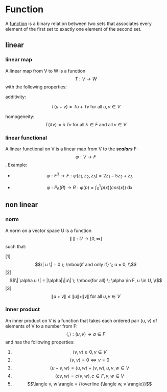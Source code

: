 <script id="MathJax-script" async src="https://cdn.jsdelivr.net/npm/mathjax@3/es5/tex-mml-chtml.js"></script>

# Function

A [function][wiki function] is a binary relation between two sets
that associates every element of the first set to exactly one element of the second set.

## linear

### linear map

A linear map from V to W is a function $$T: V \rightarrow W$$ with the following
properties:

additivity:

$$T(u + v) = Tu + Tv \; \mbox{for all} \; u, v \in V$$

homogeneity:
$$T(\lambda v) = \lambda \, Tv \; \mbox{for all} \; \lambda \in F \; \mbox{and all} \; v \in V$$

### linear functional

A linear functional on V is a linear map from V to the
***scalars*** F: $$\varphi: V \rightarrow F$$. Example:

* $$\varphi: F^3 \rightarrow F: \varphi(z_1, z_2, z_3) = 2z_1 - 5z_2 + z_3$$

* $$\varphi: P_6(R) \rightarrow R: \varphi(p) = \int_0^1 \! p(x)(cos(x)) \; \mathrm{d}x$$

## non linear

### norm

A norm on a vector space U is a function $$\| \; \|: U \rightarrow [0, \infty]$$
such that:

[1] $$\| u \| = 0 \; \mbox{if and only if} \; u = 0, \\$$
[2] $$\| \alpha u \| = |\alpha|\|u\| \; \mbox{for all} \; \alpha \in F, u \in U, \\$$
[3] $$\| u + v \| \leq \|u\| + \|v\| \; \mbox{for all} \; u, v \in V$$

### inner product

An inner product on V is a function that takes
each ordered pair (u, v) of elements of V to a number
from F: $$\langle , \rangle : (u, v) \rightarrow a \in F$$
and has the following properties:

1. $$\langle v , v \rangle \geq 0 , v \in V$$
2. $$\langle v , v \rangle = 0 \Leftrightarrow v = 0$$
3. $$\langle u + v , w \rangle = \langle u , w \rangle + \langle v , w \rangle, u, v, w \in V$$
4. $$\langle cv , w \rangle = c\langle v , w \rangle, c \in F, v, w \in V$$
5. $$\langle v, w \rangle = {\overline {\langle w, v \rangle}}$$

[wiki function]: https://en.wikipedia.org/wiki/Function_(mathematics)
